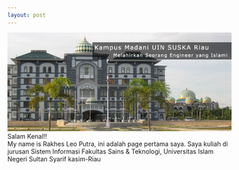 ```yaml
---
layout: post
---
```

<img src="/images/fulls/07.jpg" class="fit image"> 
Salam Kenal!! <br/>
My name is Rakhes Leo Putra, ini adalah page pertama saya. Saya kuliah di jurusan Sistem Informasi Fakultas Sains & Teknologi, Universitas Islam Negeri Sultan Syarif kasim-Riau
